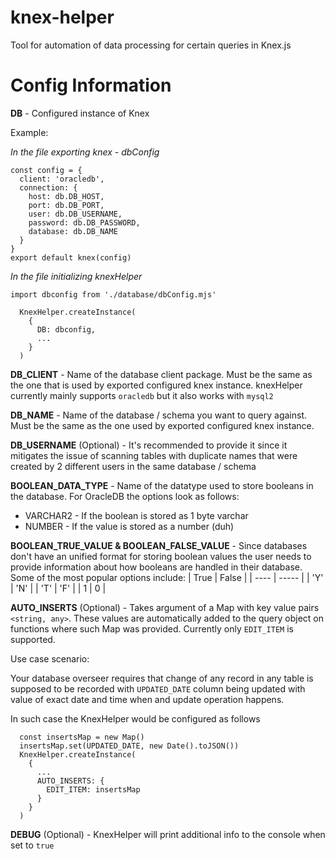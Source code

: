 # knex-helper
Tool for automation of data processing for certain queries in Knex.js

# Config Information
**DB** - Configured instance of Knex

Example:

*In the file exporting knex - dbConfig*
```
const config = {
  client: 'oracledb',
  connection: {
    host: db.DB_HOST,
    port: db.DB_PORT,
    user: db.DB_USERNAME,
    password: db.DB_PASSWORD,
    database: db.DB_NAME
  }
}
export default knex(config)
```
*In the file initializing knexHelper*
```
import dbconfig from './database/dbConfig.mjs'

  KnexHelper.createInstance(
    {
      DB: dbconfig,
      ...
    }
  )

```
**DB_CLIENT** - Name of the database client package. Must be the same as the one that is used by exported configured knex instance.
knexHelper currently mainly supports `oracledb` but it also works with `mysql2`

**DB_NAME** - Name of the database / schema you want to query against. Must be the same as the one used by exported configured knex instance.

**DB_USERNAME** (Optional) - It's recommended to provide it since it mitigates the issue of scanning tables with duplicate names that were created by 2 different users in the same database / schema

**BOOLEAN_DATA_TYPE** - Name of the datatype used to store booleans in the database.
For OracleDB the options look as follows:
- VARCHAR2 - If the boolean is stored as 1 byte varchar
- NUMBER - If the value is stored as a number (duh)

**BOOLEAN_TRUE_VALUE & BOOLEAN_FALSE_VALUE** - Since databases don't have an unified format for storing boolean values the user needs to provide information about how booleans are handled in their database. Some of the most popular options include:
| True | False |
| ---- | ----- |
|  'Y' |  'N'  |
|  'T' |  'F'  |
|   1  |   0   |

**AUTO_INSERTS** (Optional) - Takes argument of a Map with key value pairs `<string, any>`. These values are automatically added to the query object on functions where such Map was provided.
Currently only `EDIT_ITEM` is supported.

Use case scenario:

Your database overseer requires that change of any record in any table is supposed to be recorded with `UPDATED_DATE` column being updated with value of exact date and time when and update operation happens.

In such case the KnexHelper would be configured as follows
```
  const insertsMap = new Map()
  insertsMap.set(UPDATED_DATE, new Date().toJSON())
  KnexHelper.createInstance(
    {
      ...
      AUTO_INSERTS: {
        EDIT_ITEM: insertsMap
      }
    }
  )

```

**DEBUG** (Optional) - KnexHelper will print additional info to the console when set to `true`
